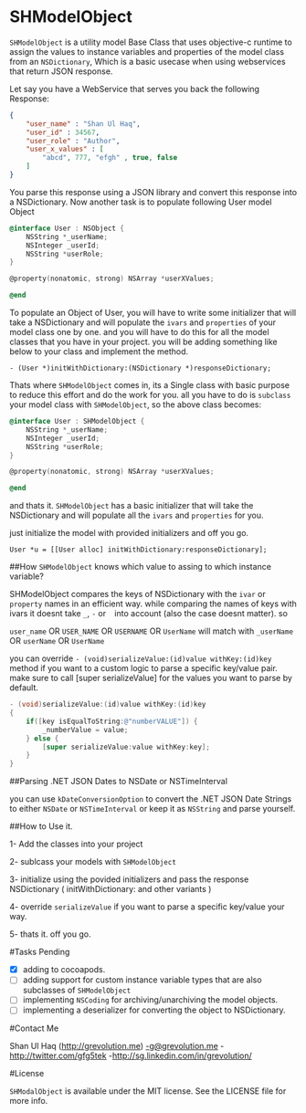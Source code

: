 SHModelObject
=============

`SHModelObject` is a utility model Base Class that uses objective-c runtime to assign the values to instance variables and properties of the model class from an `NSDictionary`, Which is a basic usecase 
when using webservices that return JSON response.

Let say you have a WebService that serves you back the following Response:

```json
{
	"user_name" : "Shan Ul Haq",
	"user_id" : 34567,
	"user_role" : "Author",
	"user_x_values" : [
		"abcd", 777, "efgh" , true, false
	]
}
```

You parse this response using a JSON library and convert this response into a NSDictionary. Now another task is to populate following User model Object

```objective-c
@interface User : NSObject {
	NSString *_userName;
	NSInteger _userId;
	NSString *userRole;
}

@property(nonatomic, strong) NSArray *userXValues;

@end
```

To populate an Object of User, you will have to write some initializer that will take a NSDictionary and will populate the `ivars` and `properties` of your model class one by one. and you will have to do this 
for all the model classes that you have in your project. you will be adding something like below to your class and implement the method.

	- (User *)initWithDictionary:(NSDictionary *)responseDictionary;

Thats where `SHModelObject` comes in, its a Single class with basic purpose to reduce this effort and do the work for you. all you have to do is `subclass` your model class with `SHModelObject`, so the above class becomes:


```objective-c
@interface User : SHModelObject {
	NSString *_userName;
	NSInteger _userId;
	NSString *userRole;
}

@property(nonatomic, strong) NSArray *userXValues;

@end
```

and thats it. `SHModelObject` has a basic initializer that will take the NSDictionary and will populate all the `ivars` and `properties` for you. 

just initialize the model with provided initializers and off you go.

	User *u = [[User alloc] initWithDictionary:responseDictionary];

##How `SHModelObject` knows which value to assing to which instance variable?

SHModelObject compares the keys of NSDictionary with the `ivar` or `property` names in an efficient way. while comparing the names of keys with ivars it doesnt take `_`, `-` or ` ` into account (also the case doesnt matter). so

`user_name` OR `USER_NAME` OR `USERNAME` OR `UserName` will match with `_userName` OR `userName` OR `UserName`

you can override `- (void)serializeValue:(id)value withKey:(id)key` method if you want to a custom logic to parse a specific key/value pair. make sure to call [super serializeValue] for the values you want to parse by default.

```objective-c
- (void)serializeValue:(id)value withKey:(id)key
{
    if([key isEqualToString:@"numberVALUE"]) {
        _numberValue = value;
    } else {
        [super serializeValue:value withKey:key];
    }
}
```

##Parsing .NET JSON Dates to NSDate or NSTimeInterval

you can use `kDateConversionOption` to convert the .NET JSON Date Strings to either `NSDate` or `NSTimeInterval` or keep it as `NSString` and parse yourself.

##How to Use it.

1- Add the classes into your project

2- sublcass your models with `SHModelObject`

3- initialize using the povided initializers and pass the response NSDictionary ( initWithDictionary: and other variants )

4- override `serializeValue` if you want to parse a specific key/value your way.

5- thats it. off you go.

#Tasks Pending

- [X] adding to cocoapods.
- [ ] adding support for custom instance variable types that are also subclasses of `SHModelObject`
- [ ] implementing `NSCoding` for archiving/unarchiving the model objects.
- [ ] implementing a deserializer for converting the object to NSDictionary. 

#Contact Me

Shan Ul Haq (http://grevolution.me)
	-g@grevolution.me
	-http://twitter.com/gfg5tek
	-http://sg.linkedin.com/in/grevolution/

#License

`SHModalObject` is available under the MIT license. See the LICENSE file for more info.
